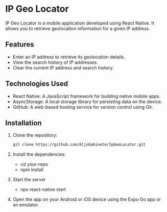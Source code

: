 # IP Geo Locator

IP Geo Locator is a mobile application developed using React Native. It allows you to retrieve geolocation information for a given IP address.

## Features

- Enter an IP address to retrieve its geolocation details.
- View the search history of IP addresses.
- Clear the current IP address and search history.

## Technologies Used

- React Native: A JavaScript framework for building native mobile apps.
- AsyncStorage: A local storage library for persisting data on the device.
- GitHub: A web-based hosting service for version control using Git.

## Installation

1. Clone the repository:
   ```bash
   git clone https://github.com/AljoGabinete/IpGeoLocator.git
2. Install the dependencies:

    - cd your-repo
    - npm install

3. Start the server 
    - npx react-native start
    
4. Open the app on your Android or iOS device using the Expo Go app or an emulator.
